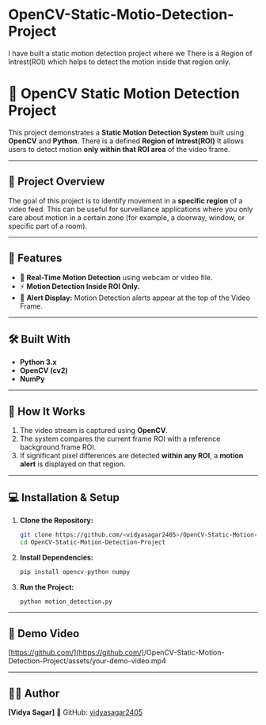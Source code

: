 # OpenCV-Static-Motio-Detection-Project
 I have built a static motion detection project where we There is a Region of Intrest(ROI) which helps to detect the motion inside that region only.


# 🧠 OpenCV Static Motion Detection Project

This project demonstrates a **Static Motion Detection System** built using **OpenCV** and **Python**.
There is a defined **Region of Intrest(ROI)** It allows users to detect motion **only within that ROI area** of the video frame.

---

## 🎯 Project Overview

The goal of this project is to identify movement in a **specific region** of a video feed.
This can be useful for surveillance applications where you only care about motion in a certain zone (for example, a doorway, window, or specific part of a room).

---

## 🧩 Features

* 🎥 **Real-Time Motion Detection** using webcam or video file.
* ⚡ **Motion Detection Inside ROI Only.**
* 🚨 **Alert Display:** Motion Detection alerts appear at the top of the Video Frame.

---

## 🛠️ Built With

* **Python 3.x**
* **OpenCV (cv2)**
* **NumPy**

---

## 🚀 How It Works

1. The video stream is captured using **OpenCV**.
2. The system compares the current frame ROI with a reference background frame ROI.
3. If significant pixel differences are detected **within any ROI**, a **motion alert** is displayed on that region.

---

## 💻 Installation & Setup

1. **Clone the Repository:**

   ```bash
   git clone https://github.com/<vidyasagar2405>/OpenCV-Static-Motion-Detection-Project.git
   cd OpenCV-Static-Motion-Detection-Project
   ```

2. **Install Dependencies:**

   ```bash
   pip install opencv-python numpy
   ```

3. **Run the Project:**

   ```bash
   python motion_detection.py
   ```

---

## 📸 Demo Video

[https://github.com/](https://github.com/)<vidyasagar2405>/OpenCV-Static-Motion-Detection-Project/assets/your-demo-video.mp4


---

## 🧑‍💻 Author

**[Vidya Sagar]**
💼 GitHub: [vidyasagar2405](https://github.com/vidyasagar2405)
